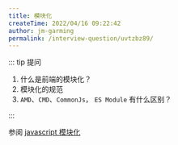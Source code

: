 ```yaml
---
title: 模块化
createTime: 2022/04/16 09:22:42
author: jm-garming
permalink: /interview-question/uvtzbz89/
---
```


::: tip 提问

1. 什么是前端的模块化？
2. 模块化的规范
3. `AMD`、`CMD`、`CommonJs`， `ES Module` 有什么区别？

:::

参阅 [javascript 模块化](/article/javascript-modules/)
